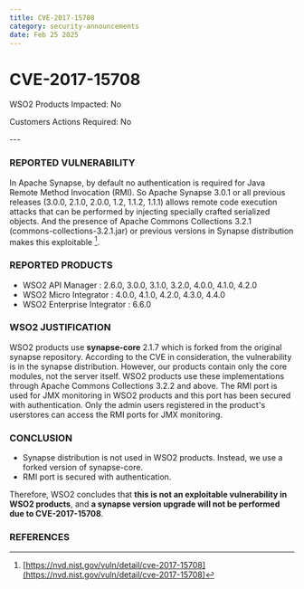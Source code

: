 ```yaml
---
title: CVE-2017-15708
category: security-announcements
date: Feb 25 2025
---
```


# CVE-2017-15708

<p class="doc-info">WSO2 Products Impacted: No</p>
<p class="doc-info">Customers Actions Required: No</p>
---

### REPORTED VULNERABILITY
In Apache Synapse, by default no authentication is required for Java Remote Method Invocation (RMI). So Apache Synapse 3.0.1 or all previous releases (3.0.0, 2.1.0, 2.0.0, 1.2, 1.1.2, 1.1.1) allows remote code execution attacks that can be performed by injecting specially crafted serialized objects. And the presence of Apache Commons Collections 3.2.1 (commons-collections-3.2.1.jar) or previous versions in Synapse distribution makes this exploitable [^1].

### REPORTED PRODUCTS
* WSO2 API Manager : 2.6.0, 3.0.0, 3.1.0, 3.2.0, 4.0.0, 4.1.0, 4.2.0
* WSO2 Micro Integrator : 4.0.0, 4.1.0, 4.2.0, 4.3.0, 4.4.0
* WSO2 Enterprise Integrator : 6.6.0 


### WSO2 JUSTIFICATION
WSO2 products use **synapse-core** 2.1.7 which is forked from the original synapse repository. According to the CVE in consideration, the vulnerability is in the synapse distribution. However, our products contain only the core modules, not the server itself. WSO2 products use these implementations through Apache Commons Collections 3.2.2 and above. The RMI port is used for JMX monitoring in WSO2 products and this port has been secured with authentication. Only the admin users registered in the product's userstores can access the RMI ports for JMX monitoring.

### CONCLUSION

- Synapse distribution is not used in WSO2 products. Instead, we use a forked version of synapse-core.
- RMI port is secured with authentication.

Therefore, WSO2 concludes that **this is not an exploitable vulnerability in WSO2 products**, and **a synapse version upgrade will not be performed due to CVE-2017-15708**.


### REFERENCES
[^1]: [https://nvd.nist.gov/vuln/detail/cve-2017-15708](https://nvd.nist.gov/vuln/detail/cve-2017-15708)
